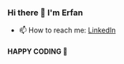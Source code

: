 ### Hi there 👋 I'm Erfan

- 📫 How to reach me: [LinkedIn](linkedin.com/in/erfan-amanabadi-7176611a7)

#### HAPPY CODING 🤞

<!--
**erfan-amani/erfan-amani** is a ✨ _special_ ✨ repository because its `README.md` (this file) appears on your GitHub profile.

Here are some ideas to get you started:

- 🔭 I’m currently working on ...
- 🌱 I’m currently learning ...
- 👯 I’m looking to collaborate on ...
- 🤔 I’m looking for help with ...
- 💬 Ask me about ...
- 📫 How to reach me: ...
- 😄 Pronouns: ...
- ⚡ Fun fact: ...
-->
